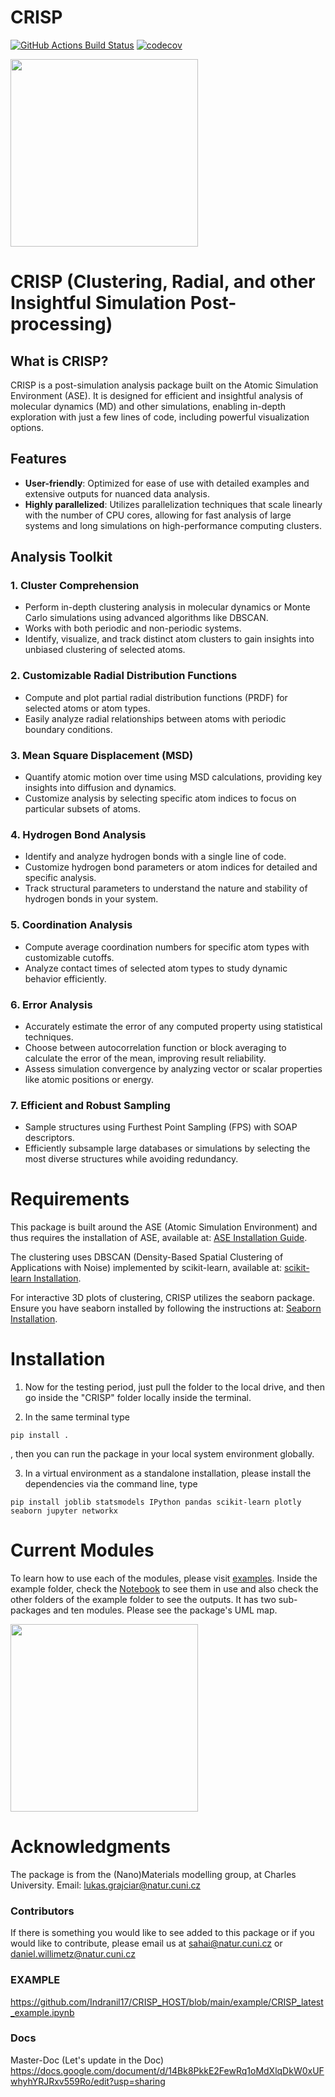 CRISP
==============================
[//]: # (Badges)
[![GitHub Actions Build Status](https://github.com/REPLACE_WITH_OWNER_ACCOUNT/CRISP/workflows/CI/badge.svg)](https://github.com/REPLACE_WITH_OWNER_ACCOUNT/CRISP/actions?query=workflow%3ACI)
[![codecov](https://codecov.io/gh/REPLACE_WITH_OWNER_ACCOUNT/CRISP/branch/main/graph/badge.svg)](https://codecov.io/gh/REPLACE_WITH_OWNER_ACCOUNT/CRISP/branch/main)


<img src="https://github.com/Indranil17/CRISP_HOST/blob/main/crisp_logo2.png" width="300">

# CRISP (Clustering, Radial, and other Insightful Simulation Post-processing)

## What is CRISP?
CRISP is a post-simulation analysis package built on the Atomic Simulation Environment (ASE). It is designed for efficient and insightful analysis of molecular dynamics (MD) and other simulations, enabling in-depth exploration with just a few lines of code, including powerful visualization options.

## Features
- **User-friendly**: Optimized for ease of use with detailed examples and extensive outputs for nuanced data analysis.
- **Highly parallelized**: Utilizes parallelization techniques that scale linearly with the number of CPU cores, allowing for fast analysis of large systems and long simulations on high-performance computing clusters.

## Analysis Toolkit

### 1. Cluster Comprehension
- Perform in-depth clustering analysis in molecular dynamics or Monte Carlo simulations using advanced algorithms like DBSCAN.
- Works with both periodic and non-periodic systems.
- Identify, visualize, and track distinct atom clusters to gain insights into unbiased clustering of selected atoms.

### 2. Customizable Radial Distribution Functions
- Compute and plot partial radial distribution functions (PRDF) for selected atoms or atom types.
- Easily analyze radial relationships between atoms with periodic boundary conditions.

### 3. Mean Square Displacement (MSD)
- Quantify atomic motion over time using MSD calculations, providing key insights into diffusion and dynamics.
- Customize analysis by selecting specific atom indices to focus on particular subsets of atoms.

### 4. Hydrogen Bond Analysis
- Identify and analyze hydrogen bonds with a single line of code.
- Customize hydrogen bond parameters or atom indices for detailed and specific analysis.
- Track structural parameters to understand the nature and stability of hydrogen bonds in your system.

### 5. Coordination Analysis
- Compute average coordination numbers for specific atom types with customizable cutoffs.
- Analyze contact times of selected atom types to study dynamic behavior efficiently.

### 6. Error Analysis
- Accurately estimate the error of any computed property using statistical techniques.
- Choose between autocorrelation function or block averaging to calculate the error of the mean, improving result reliability.
- Assess simulation convergence by analyzing vector or scalar properties like atomic positions or energy.

### 7. Efficient and Robust Sampling
- Sample structures using Furthest Point Sampling (FPS) with SOAP descriptors.
- Efficiently subsample large databases or simulations by selecting the most diverse structures while avoiding redundancy.

# Requirements
This package is built around the ASE (Atomic Simulation Environment) and thus requires the installation of ASE, available at: [ASE Installation Guide](https://wiki.fysik.dtu.dk/ase/install.html).

The clustering uses DBSCAN (Density-Based Spatial Clustering of Applications with Noise) implemented by scikit-learn, available at: [scikit-learn Installation](https://scikit-learn.org/stable/install.html).

For interactive 3D plots of clustering, CRISP utilizes the seaborn package. Ensure you have seaborn installed by following the instructions at: [Seaborn Installation](https://seaborn.pydata.org/installing.html).

# Installation
1. Now for the testing period, just pull the folder to the local drive, and then go inside the "CRISP" folder locally inside the terminal. 

2. In the same terminal type    
```
pip install .
```
, then you can run the package in your local system environment globally.

3. In a virtual environment as a standalone installation, please install the dependencies via the command line, type 
```
pip install joblib statsmodels IPython pandas scikit-learn plotly seaborn jupyter networkx
```

# Current Modules

To learn how to use each of the modules, please visit [examples](https://github.com/Indranil17/CRISP_HOST/tree/main/example).
Inside the example folder, check the [Notebook](https://github.com/Indranil17/CRISP_HOST/blob/main/example/CRISP_example.ipynb) to see them in use and also check the other folders of the example folder to see the outputs.
It has two sub-packages and ten modules. Please see the package's UML map. 
 
<img src="https://github.com/Indranil17/CRISP_HOST/blob/main/crisp_logo2.png" width="300">



# Acknowledgments
The package is from the (Nano)Materials modelling group, at Charles University.
Email: lukas.grajciar@natur.cuni.cz

### Contributors
If there is something you would like to see added to this package or if you would like to contribute, please email us at sahai@natur.cuni.cz or daniel.willimetz@natur.cuni.cz

### EXAMPLE
https://github.com/Indranil17/CRISP_HOST/blob/main/example/CRISP_latest_example.ipynb

### Docs
Master-Doc (Let's update in the Doc)
https://docs.google.com/document/d/14Bk8PkkE2FewRq1oMdXlqDkW0xUFwhyhYRJRxv559Ro/edit?usp=sharing


